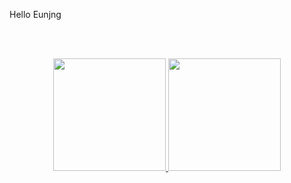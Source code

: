 Hello Eunjng

<Br>

<Br>

<p align="center">
<a href="https://github.com/eunjng5474/">
 <img height="180em" src="https://github-readme-stats-eight-theta.vercel.app/api?username=eunjng5474&show_icons=true&theme=algolia&include_all_commits=true&count_private=true"/>
 <img height="180em" src="https://github-readme-stats-eight-theta.vercel.app/api/top-langs/?username=eunjng5474&layout=compact&langs_count=8&theme=algolia"/>
</a>
</p>


